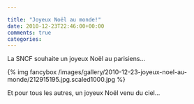```yaml
---

title: "Joyeux Noël au monde!"
date: 2010-12-23T22:46:00+00:00
comments: true
categories: 
---
```


La SNCF souhaite un joyeux Noël au parisiens...

{% img fancybox /images/gallery/2010-12-23-joyeux-noel-au-monde/212915195.jpg.scaled1000.jpg %}

Et pour tous les autres, un joyeux Noël venu du ciel...


